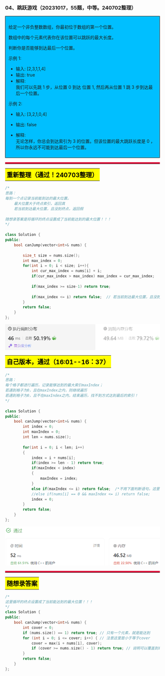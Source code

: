 ### 04、跳跃游戏（20231017，55题，中等。240702整理）
<div style="border: 1px solid black; padding: 10px; background-color: #00BFFF;">

给定一个非负整数数组，你最初位于数组的第一个位置。

数组中的每个元素代表你在该位置可以跳跃的最大长度。

判断你是否能够到达最后一个位置。

示例  1:

- 输入: [2,3,1,1,4]
- 输出: true
- 解释:   
  我们可以先跳 1 步，从位置 0 到达 位置 1, 然后再从位置 1 跳 3 步到达最后一个位置。

示例  2:

- 输入: [3,2,1,0,4]
- 输出: false
- 解释:   
  无论怎样，你总会到达索引为 3 的位置。但该位置的最大跳跃长度是 0 ， 所以你永远不可能到达最后一个位置。

  </p>
</div>

<hr style="border-top: 5px solid #DC143C;">
<table>
  <tr>
    <td bgcolor="Yellow" style="padding: 5px; border: 0px solid black;">
      <span style="font-weight: bold; font-size: 20px;color: black;">
      重新整理（通过！240703整理）
      </span>
    </td>
  </tr>
</table>

```C++ {.line-numbers}
/*
思路：
每到一个点记录当前能到达的最大位置。
    最大位置大于终点索引，返回真
    若当前到达最大位置，且没到终点，返回假

随想录答案是将循环的终点设置成了当前能达到的最大位置！！！
*/

class Solution {
public:
    bool canJump(vector<int>& nums) {

        size_t size = nums.size();
        int max_index = 0;
        for(int i = 0; i < size; i++){
            int cur_max_index = nums[i] + i;
            if(cur_max_index > max_index) max_index = cur_max_index;

            if(max_index >= size-1) return true;

            if(max_index <= i) return false;  // 若当前到达最大位置，且没到终点，返回假！！！
        }
        return false;
    }
};

```
![alt text](image/2e560e8a2d8308705941953221061b4.png)

<table>
  <tr>
    <td bgcolor="Yellow" style="padding: 5px; border: 0px solid black;">
      <span style="font-weight: bold; font-size: 20px;color: black;">
      自己版本，通过（16:01--16：37）
      </span>
    </td>
  </tr>
</table>

```C++ {.line-numbers}
/*
思路：
每个格子都进行遍历，记录能够达到的最大索引maxIndex；
若遇到格子为0，且在maxIndex之内，则继续遍历
若遇到格子为0，且不在maxIndex之内，结束遍历，找不到方式达到最后的索引！
*/

class Solution {
public:
    bool canJump(vector<int>& nums) {
        int index = 0;
        int maxIndex = 0;
        int len = nums.size();

        for(int i = 0; i < len; i++)
        {
            index = i + nums[i];
            if(index >= len - 1) return true;
            if(maxIndex < index)
            {
                maxIndex = index;
            }
            else if(maxIndex <= i) return false;  /*不用下面判断语句，这里注意需要加上=号，不只是小于i就可以*/
            //else if(nums[i] == 0 && maxIndex <= i) return false;
            index = 0;
        }
        return false;
    }
};

```
![Alt text](image/image-28.png)

<hr style="border-top: 5px solid #DC143C;">

<table>
  <tr>
    <td bgcolor="Yellow" style="padding: 5px; border: 0px solid black;">
      <span style="font-weight: bold; font-size: 20px;color: black;">
      随想录答案
      </span>
    </td>
  </tr>
</table>

```C++ {.line-numbers}
/*
这里循环的终点设置成了当前能达到的最大位置！！！
*/
class Solution {
public:
    bool canJump(vector<int>& nums) {
        int cover = 0;
        if (nums.size() == 1) return true; // 只有一个元素，就是能达到
        for (int i = 0; i <= cover; i++) { // 注意这里是小于等于cover
            cover = max(i + nums[i], cover);
            if (cover >= nums.size() - 1) return true; // 说明可以覆盖到终点了
        }
        return false;
    }
};
```

